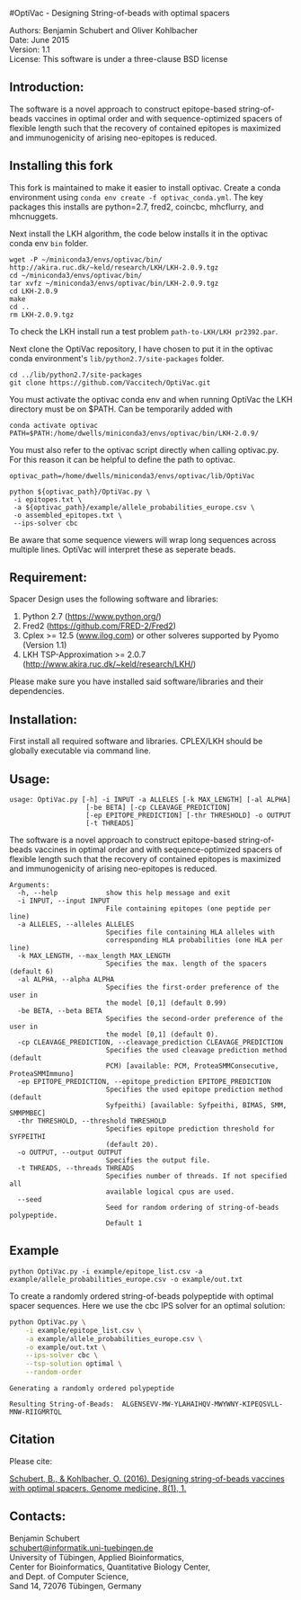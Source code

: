 #OptiVac - Designing String-of-beads with optimal spacers

Authors: Benjamin Schubert and Oliver Kohlbacher   
Date: June 2015   
Version: 1.1  
License: This software is under a three-clause BSD license  


Introduction:
-------------
The software is a novel approach to construct epitope-based string-of-beads
vaccines in optimal order and with sequence-optimized spacers of flexible length
such that the recovery of contained epitopes is maximized and immunogenicity of 
arising neo-epitopes is reduced. 

## Installing this fork

This fork is maintained to make it easier to install optivac.
Create a conda environment using `conda env create -f optivac_conda.yml`.
The key packages this installs are python=2.7, fred2, coincbc, mhcflurry, and mhcnuggets.

Next install the LKH algorithm, the code below installs it in the optivac conda env `bin` folder.
```
wget -P ~/miniconda3/envs/optivac/bin/ http://akira.ruc.dk/~keld/research/LKH/LKH-2.0.9.tgz
cd ~/miniconda3/envs/optivac/bin/
tar xvfz ~/miniconda3/envs/optivac/bin/LKH-2.0.9.tgz
cd LKH-2.0.9
make
cd ..
rm LKH-2.0.9.tgz
```
To check the LKH install run a test problem `path-to-LKH/LKH pr2392.par`.

Next clone the OptiVac repository, I have chosen to put it in the optivac
conda environment's `lib/python2.7/site-packages` folder.
```
cd ../lib/python2.7/site-packages
git clone https://github.com/Vaccitech/OptiVac.git
```
You must activate the optivac conda env and
when running OptiVac the LKH directory must be on $PATH.
Can be temporarily added with
```
conda activate optivac
PATH=$PATH:/home/dwells/miniconda3/envs/optivac/bin/LKH-2.0.9/
```
You must also refer to the optivac script directly when calling optivac.py.
For this reason it can be helpful to define the path to optivac.

```
optivac_path=/home/dwells/miniconda3/envs/optivac/lib/OptiVac

python ${optivac_path}/OptiVac.py \
 -i epitopes.txt \
 -a ${optivac_path}/example/allele_probabilities_europe.csv \
 -o assembled_epitopes.txt \
 --ips-solver cbc
``` 

Be aware that some sequence viewers will wrap long sequences across multiple lines.
OptiVac will interpret these as seperate beads.

Requirement:
-------------
Spacer Design uses the following software and libraries:

 1.  Python 2.7 (https://www.python.org/)
 2.  Fred2 (https://github.com/FRED-2/Fred2)
 3.  Cplex >= 12.5 (www.ilog.com) or other solveres supported by Pyomo (Version 1.1)
 4.  LKH TSP-Approximation >= 2.0.7 (http://www.akira.ruc.dk/~keld/research/LKH/)

Please make sure you have installed said software/libraries
and their dependencies.


Installation:
-------------
First install all required software and libraries. CPLEX/LKH should be globally executable
via command line. 


Usage:
-------------
```
usage: OptiVac.py [-h] -i INPUT -a ALLELES [-k MAX_LENGTH] [-al ALPHA]
                   [-be BETA] [-cp CLEAVAGE_PREDICTION]
                   [-ep EPITOPE_PREDICTION] [-thr THRESHOLD] -o OUTPUT
                   [-t THREADS]
```

The software is a novel approach to construct epitope-based string-of-beads
vaccines in optimal order and with sequence-optimized spacers of flexible
length such that the recovery of contained epitopes is maximized and
immunogenicity of arising neo-epitopes is reduced.
```
Arguments:
  -h, --help            show this help message and exit
  -i INPUT, --input INPUT
                        File containing epitopes (one peptide per line)
  -a ALLELES, --alleles ALLELES
                        Specifies file containing HLA alleles with
                        corresponding HLA probabilities (one HLA per line)
  -k MAX_LENGTH, --max_length MAX_LENGTH
                        Specifies the max. length of the spacers (default 6)
  -al ALPHA, --alpha ALPHA
                        Specifies the first-order preference of the user in
                        the model [0,1] (default 0.99)
  -be BETA, --beta BETA
                        Specifies the second-order preference of the user in
                        the model [0,1] (default 0).
  -cp CLEAVAGE_PREDICTION, --cleavage_prediction CLEAVAGE_PREDICTION
                        Specifies the used cleavage prediction method (default
                        PCM) [available: PCM, ProteaSMMConsecutive, ProteaSMMImmuno]
  -ep EPITOPE_PREDICTION, --epitope_prediction EPITOPE_PREDICTION
                        Specifies the used epitope prediction method (default
                        Syfpeithi) [available: Syfpeithi, BIMAS, SMM, SMMPMBEC]
  -thr THRESHOLD, --threshold THRESHOLD
                        Specifies epitope prediction threshold for SYFPEITHI
                        (default 20).
  -o OUTPUT, --output OUTPUT
                        Specifies the output file.
  -t THREADS, --threads THREADS
                        Specifies number of threads. If not specified all
                        available logical cpus are used.
  --seed
                        Seed for random ordering of string-of-beads polypeptide.
                        Default 1
```
Example
------
```
python OptiVac.py -i example/epitope_list.csv -a example/allele_probabilities_europe.csv -o example/out.txt
```

To create a randomly ordered string-of-beads polypeptide with optimal spacer
sequences. Here we use the cbc IPS solver for an optimal solution:

```bash
python OptiVac.py \
    -i example/epitope_list.csv \
    -a example/allele_probabilities_europe.csv \
    -o example/out.txt \
    --ips-solver cbc \
    --tsp-solution optimal \
    --random-order
```
```
Generating a randomly ordered polypeptide

Resulting String-of-Beads:  ALGENSEVV-MW-YLAHAIHQV-MWYWNY-KIPEQSVLL-MNW-RIIGMRTQL
```

Citation
-------

Please cite:

[Schubert, B., & Kohlbacher, O. (2016). Designing string-of-beads vaccines with optimal spacers. Genome medicine, 8(1), 1.](http://genomemedicine.biomedcentral.com/articles/10.1186/s13073-016-0263-6)


Contacts:
---------

Benjamin Schubert   
schubert@informatik.uni-tuebingen.de   
University of Tübingen, Applied Bioinformatics,   
Center for Bioinformatics, Quantitative Biology Center,   
and Dept. of Computer Science,   
Sand 14, 72076 Tübingen, Germany
